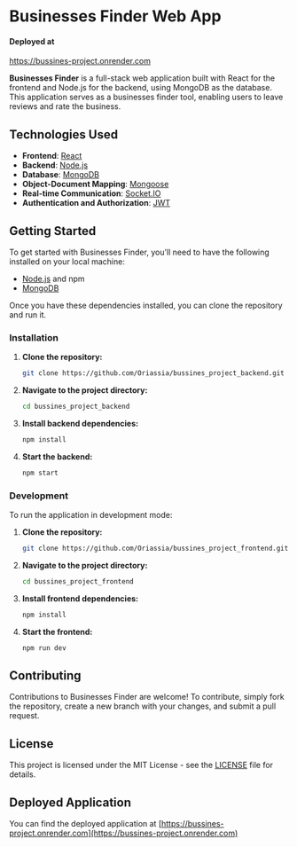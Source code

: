 # Businesses Finder Web App

#### Deployed at 
https://bussines-project.onrender.com

**Businesses Finder** is a full-stack web application built with React for the frontend and Node.js for the backend, using MongoDB as the database. This application serves as a businesses finder tool, enabling users to leave reviews and rate the business.

## Technologies Used

- **Frontend**: [React](https://reactjs.org/)
- **Backend**: [Node.js](https://nodejs.org/)
- **Database**: [MongoDB](https://www.mongodb.com/)
- **Object-Document Mapping**: [Mongoose](https://mongoosejs.com/)
- **Real-time Communication**: [Socket.IO](https://socket.io/)
- **Authentication and Authorization**: [JWT](https://jwt.io/)

## Getting Started

To get started with Businesses Finder, you'll need to have the following installed on your local machine:

- [Node.js](https://nodejs.org/) and npm
- [MongoDB](https://www.mongodb.com/)

Once you have these dependencies installed, you can clone the repository and run it.

### Installation

1. **Clone the repository:**
    ```bash
    git clone https://github.com/Oriassia/bussines_project_backend.git
    ```

2. **Navigate to the project directory:**
    ```bash
    cd bussines_project_backend
    ```

3. **Install backend dependencies:**
    ```bash
    npm install
    ```

4. **Start the backend:**
    ```bash
    npm start
    ```

### Development

To run the application in development mode:

1. **Clone the repository:**
    ```bash
    git clone https://github.com/Oriassia/bussines_project_frontend.git
    ```

2. **Navigate to the project directory:**
    ```bash
    cd bussines_project_frontend
    ```

3. **Install frontend dependencies:**
    ```bash
    npm install
    ```

4. **Start the frontend:**
    ```bash
    npm run dev
    ```

## Contributing

Contributions to Businesses Finder are welcome! To contribute, simply fork the repository, create a new branch with your changes, and submit a pull request.

## License

This project is licensed under the MIT License - see the [LICENSE](LICENSE) file for details.

## Deployed Application

You can find the deployed application at [https://bussines-project.onrender.com](https://bussines-project.onrender.com)
